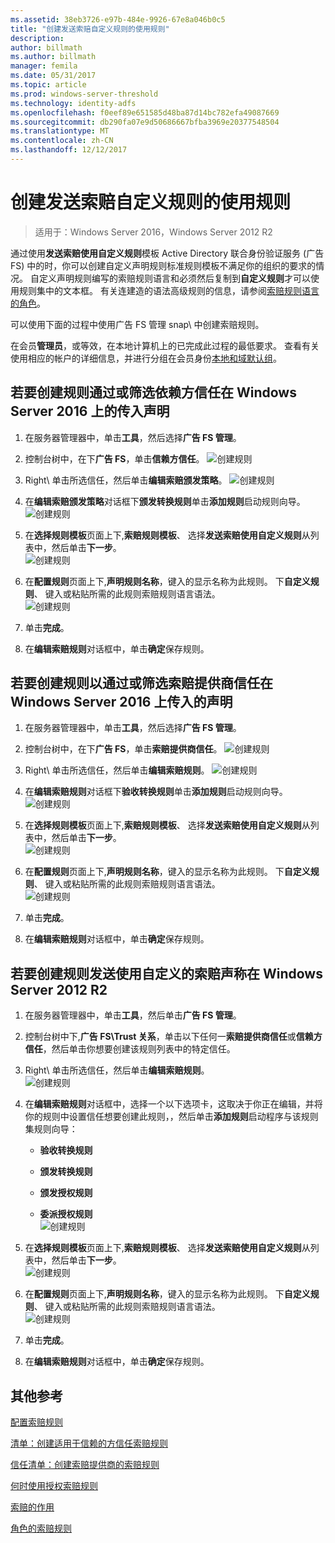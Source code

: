 ```yaml
---
ms.assetid: 38eb3726-e97b-484e-9926-67e8a046b0c5
title: "创建发送索赔自定义规则的使用规则"
description: 
author: billmath
ms.author: billmath
manager: femila
ms.date: 05/31/2017
ms.topic: article
ms.prod: windows-server-threshold
ms.technology: identity-adfs
ms.openlocfilehash: f0eef89e651585d48ba87d14bc782efa49087669
ms.sourcegitcommit: db290fa07e9d50686667bfba3969e20377548504
ms.translationtype: MT
ms.contentlocale: zh-CN
ms.lasthandoff: 12/12/2017
---
```

# <a name="create-a-rule-to-send-claims-using-a-custom-rule"></a>创建发送索赔自定义规则的使用规则

>适用于：Windows Server 2016，Windows Server 2012 R2

通过使用**发送索赔使用自定义规则**模板 Active Directory 联合身份验证服务 (广告 FS) 中的时，你可以创建自定义声明规则标准规则模板不满足你的组织的要求的情况。 自定义声明规则编写的索赔规则语言和必须然后复制到**自定义规则**才可以使用规则集中的文本框。 有关连建造的语法高级规则的信息，请参阅[索赔规则语言的角色](../../ad-fs/technical-reference/The-Role-of-the-Claim-Rule-Language.md)。  
  
可以使用下面的过程中使用广告 FS 管理 snap\ 中创建索赔规则。  
  
在会员**管理员**，或等效，在本地计算机上的已完成此过程的最低要求。  查看有关使用相应的帐户的详细信息，并进行分组在会员身份[本地和域默认组](https://go.microsoft.com/fwlink/?LinkId=83477)。



## <a name="to-create-a-rule-to-pass-through-or-filter-an-incoming-claim-on-a-relying-party-trust-in-windows-server-2016"></a>若要创建规则通过或筛选依赖方信任在 Windows Server 2016 上的传入声明 

1.  在服务器管理器中，单击**工具**，然后选择**广告 FS 管理**。  
  
2.  控制台树中，在下**广告 FS**，单击**信赖方信任**。 
![创建规则](media/Create-a-Rule-to-Pass-Through-or-Filter-an-Incoming-Claim/claimrule9.PNG)  
  
3.  Right\ 单击所选信任，然后单击**编辑索赔颁发策略**。
![创建规则](media/Create-a-Rule-to-Pass-Through-or-Filter-an-Incoming-Claim/claimrule10.PNG)   
  
4.  在**编辑索赔颁发策略**对话框下**颁发转换规则**单击**添加规则**启动规则向导。 
![创建规则](media/Create-a-Rule-to-Pass-Through-or-Filter-an-Incoming-Claim/claimrule11.PNG)    

5.  在**选择规则模板**页面上下,**索赔规则模板**、 选择**发送索赔使用自定义规则**从列表中，然后单击**下一步**。  
![创建规则](media/Create-a-Rule-to-Send-Claims-Using-a-Custom-Rule/custom3.PNG)   
  
6.  在**配置规则**页面上下,**声明规则名称**，键入的显示名称为此规则。 下**自定义规则**、 键入或粘贴所需的此规则索赔规则语言语法。  
![创建规则](media/Create-a-Rule-to-Send-Claims-Using-a-Custom-Rule/custom4.PNG)     

7.  单击**完成**。  
  
8.  在**编辑索赔规则**对话框中，单击**确定**保存规则。   
  
## <a name="to-create-a-rule-to-pass-through-or-filter-an-incoming-claim-on-a-claims-provider-trust-in-windows-server-2016"></a>若要创建规则以通过或筛选索赔提供商信任在 Windows Server 2016 上传入的声明 
  
1.  在服务器管理器中，单击**工具**，然后选择**广告 FS 管理**。  
  
2.  控制台树中，在下**广告 FS**，单击**索赔提供商信任**。 
![创建规则](media/Create-a-Rule-to-Pass-Through-or-Filter-an-Incoming-Claim/claimrule1.PNG)  
  
3.  Right\ 单击所选信任，然后单击**编辑索赔规则**。
![创建规则](media/Create-a-Rule-to-Pass-Through-or-Filter-an-Incoming-Claim/claimrule2.PNG)   
  
4.  在**编辑索赔规则**对话框下**验收转换规则**单击**添加规则**启动规则向导。
![创建规则](media/Create-a-Rule-to-Pass-Through-or-Filter-an-Incoming-Claim/claimrule3.PNG)    

5.  在**选择规则模板**页面上下,**索赔规则模板**、 选择**发送索赔使用自定义规则**从列表中，然后单击**下一步**。  
![创建规则](media/Create-a-Rule-to-Send-Claims-Using-a-Custom-Rule/custom3.PNG)   
  
6.  在**配置规则**页面上下,**声明规则名称**，键入的显示名称为此规则。 下**自定义规则**、 键入或粘贴所需的此规则索赔规则语言语法。  
![创建规则](media/Create-a-Rule-to-Send-Claims-Using-a-Custom-Rule/custom4.PNG)     

7.  单击**完成**。  
  
8.  在**编辑索赔规则**对话框中，单击**确定**保存规则。   

















   
  
## <a name="to-create-a-rule-to-send-claims-by-using-a-custom-claim-in-windows-server-2012-r2"></a>若要创建规则发送使用自定义的索赔声称在 Windows Server 2012 R2 
  
1.  在服务器管理器中，单击**工具**，然后单击**广告 FS 管理**。  
  
2.  控制台树中下,**广告 FS\\Trust 关系**，单击以下任何一**索赔提供商信任**或**信赖方信任**，然后单击你想要创建该规则列表中的特定信任。  
  
3.  Right\ 单击所选信任，然后单击**编辑索赔规则**。  
![创建规则](media/Create-a-Rule-to-Pass-Through-or-Filter-an-Incoming-Claim/claimrule6.PNG) 
  
4.  在**编辑索赔规则**对话框中，选择一个以下选项卡，这取决于你正在编辑，并将你的规则中设置信任想要创建此规则，，然后单击**添加规则**启动程序与该规则集规则向导：  
  
    -   **验收转换规则**  
  
    -   **颁发转换规则**  
  
    -   **颁发授权规则**  
  
    -   **委派授权规则**  
![创建规则](media/Create-a-Rule-to-Permit-All-Users/permitall5.PNG)
  
5.  在**选择规则模板**页面上下,**索赔规则模板**、 选择**发送索赔使用自定义规则**从列表中，然后单击**下一步**。  
![创建规则](media/Create-a-Rule-to-Send-Claims-Using-a-Custom-Rule/custom1.PNG)   
  
6.  在**配置规则**页面上下,**声明规则名称**，键入的显示名称为此规则。 下**自定义规则**、 键入或粘贴所需的此规则索赔规则语言语法。  
![创建规则](media/Create-a-Rule-to-Send-Claims-Using-a-Custom-Rule/custom2.PNG)     

7.  单击**完成**。  
  
8.  在**编辑索赔规则**对话框中，单击**确定**保存规则。  

## <a name="additional-references"></a>其他参考 
[配置索赔规则](Configure-Claim-Rules.md)  
 
[清单：创建适用于信赖的方信任索赔规则](https://technet.microsoft.com/library/ee913578.aspx)  

[信任清单：创建索赔提供商的索赔规则](https://technet.microsoft.com/library/ee913564.aspx)  
  
[何时使用授权索赔规则](../../ad-fs/technical-reference/When-to-Use-an-Authorization-Claim-Rule.md)  

[索赔的作用](../../ad-fs/technical-reference/The-Role-of-Claims.md)  
  
[角色的索赔规则](../../ad-fs/technical-reference/The-Role-of-Claim-Rules.md) 
